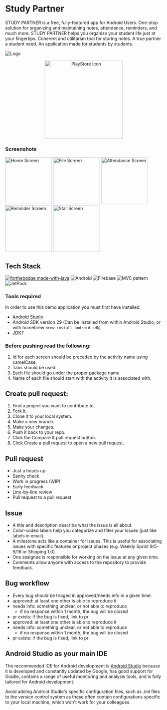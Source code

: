 # Study Partner
STUDY PARTNER is a free, fully-featured app for Android Users. One-stop solution for organizing and maintaining notes, attendance, reminders, and much more. STUDY PARTNER helps you organize your student life just at your fingertips. Coherent and utilitarian tool for storing notes. A true partner a student need. An application made for students by students.

![Logo](https://github.com/krayong/Study_Partner/blob/master/app/src/main/app_logo-playstore.png)

<p align="center"> <a href="https://play.google.com/store/apps/details?id=com.studypartner&hl=en_IN" target="blank"><img src="https://life1019.com/wp-content/uploads/sites/7/2015/10/google-play-logo.jpg" alt="PlayStore Icon" width = "250" /></a> </p>
 
### Screenshots
<p float="left">
	<img src="https://github.com/krayong/Study_Partner/blob/master/screenshots/Home%20Screen.jpg" alt="Home Screen" width="150">
	<img src="https://github.com/krayong/Study_Partner/blob/master/screenshots/File%20Screen.jpg" alt="File Screen" width="150">
	<img src="https://github.com/krayong/Study_Partner/blob/master/screenshots/Attendance%20Screen.jpg" alt="Attendance Screen" width="150">
	<img src="https://github.com/krayong/Study_Partner/blob/master/screenshots/Reminder%20Screen.jpg" alt="Reminder Screen" width="150">
	<img src="https://github.com/krayong/Study_Partner/blob/master/screenshots/Star%20Screen.jpg" alt="Star Screen" width="150">
</p>

## Tech Stack
[![forthebadge made-with-java](http://ForTheBadge.com/images/badges/made-with-java.svg)](https://www.java.org/)	<img alt="Android" src="https://img.shields.io/badge/Android-3DDC84?style=for-the-badge&logo=android&logoColor=white" />	<img alt="Firebase" src="https://img.shields.io/badge/firebase%20-%23039BE5.svg?&style=for-the-badge&logo=firebase"/>	<img alt="MVC pattern" src="https://img.shields.io/badge/MVC pattern%20-%234f0599.svg?&style=for-the-badge&logo=MVCpattern&logoColor=white"/>	<img alt="JetPack" src="https://img.shields.io/badge/Jetpack%20-%234f0599.svg?&style=for-the-badge&logo=jetpack&logoColor=white"/>

### Tools required
In order to use this demo application you must first have installed:
* [Android Studio](https://developer.android.com/studio/index.html)
* Android SDK version 29 (Can be installed from within Android Studio, or with homebrew `brew install android-sdk`)
* [JDK7](http://www.oracle.com/technetwork/java/javase/downloads/jdk7-downloads-1880260.html)
### Before pushing read the following:

1. Id for each screen should be preceded by the activity name using camelCase.
2. Tabs should be used.
3. Each file should go under the proper package name.
4. Name of each file should start with the activity it is associated with.
## Create pull request:
1) Find a project you want to contribute to.
2) Fork it.
3) Clone it to your local system.
4) Make a new branch.
5) Make your changes.
6) Push it back to your repo.
7) Click the Compare & pull request button.
8) Click Create a pull request to open a new pull request.
## Pull request
- Just a heads up
- Sanity check
- Work in progress (WIP)
- Early feedback
- Line-by-line review
- Pull request to a pull request
## Issue
- A title and description describe what the issue is all about.
- Color-coded labels help you categorize and filter your issues (just like labels in email).
- A milestone acts like a container for issues. This is useful for associating issues with specific features or project phases (e.g. Weekly Sprint 9/5-9/16 or Shipping 1.0).
- One assignee is responsible for working on the issue at any given time.
- Comments allow anyone with access to the repository to provide feedback.
## Bug workflow
- Every bug should be triaged in approved/needs info in a given time.
- approved: at least one other is able to reproduce it
- needs info: something unclear, or not able to reproduce
  - if no response within 1 month, the bug will be closed
- pr exists: if the bug is fixed, link to pr
- approved: at least one other is able to reproduce it
- needs info: something unclear, or not able to reproduce
  - if no response within 1 month, the bug will be closed
- pr exists: if the bug is fixed, link to pr

## Android Studio as your main IDE 
The recommended IDE for Android development is [Android Studio](https://developer.android.com/studio) because it is developed and constantly updated by Google, has good support for Gradle, contains a range of useful monitoring and analysis tools, and is fully tailored for Android development.

Avoid adding Android Studio's specific configuration files, such as .iml files to the version control system as these often contain configurations specific to your local machine, which won't work for your colleagues.
